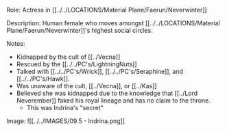 Role: Actress in [[../../LOCATIONS/Material Plane/Faerun/Neverwinter]]

Description: Human female who moves amongst [[../../LOCATIONS/Material Plane/Faerun/Neverwinter]]'s highest social circles.

Notes:
- Kidnapped by the cult of [[../Vecna]]
- Rescued by the [[../../PC's/LightningNuts]]
- Talked with [[../../PC's/Wrick]], [[../../PC's/Seraphine]], and [[../../PC's/Hawk]].
- Was unaware of the cult, [[../Vecna]], or [[../Kas]]
- Believed she was kidnapped due to the knowledge that [[../Lord Neverember]] faked his royal lineage and has no claim to the throne.
	- This was Indrina's "secret"

Image: 
![[../../IMAGES/09.5 - Indrina.png]]